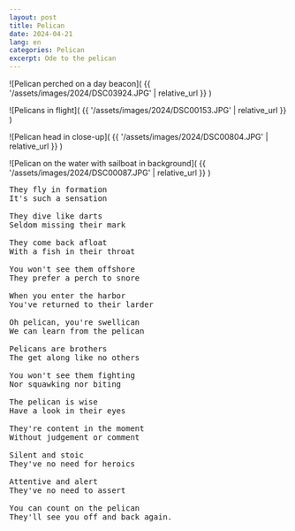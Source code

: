 ```yaml
---
layout: post
title: Pelican
date: 2024-04-21
lang: en
categories: Pelican
excerpt: Ode to the pelican
---
```


![Pelican perched on a day beacon](
  {{ '/assets/images/2024/DSC03924.JPG' | relative_url }}
)

![Pelicans in flight](
  {{ '/assets/images/2024/DSC00153.JPG' | relative_url }}
)

![Pelican head in close-up](
  {{ '/assets/images/2024/DSC00804.JPG' | relative_url }}
)

![Pelican on the water with sailboat in background](
  {{ '/assets/images/2024/DSC00087.JPG' | relative_url }}
)

<pre>
They fly in formation
It's such a sensation

They dive like darts
Seldom missing their mark

They come back afloat
With a fish in their throat

You won't see them offshore
They prefer a perch to snore

When you enter the harbor
You've returned to their larder

Oh pelican, you're swellican
We can learn from the pelican

Pelicans are brothers
The get along like no others

You won't see them fighting
Nor squawking nor biting

The pelican is wise
Have a look in their eyes

They're content in the moment
Without judgement or comment

Silent and stoic
They've no need for heroics

Attentive and alert
They've no need to assert

You can count on the pelican
They'll see you off and back again.
</pre>

